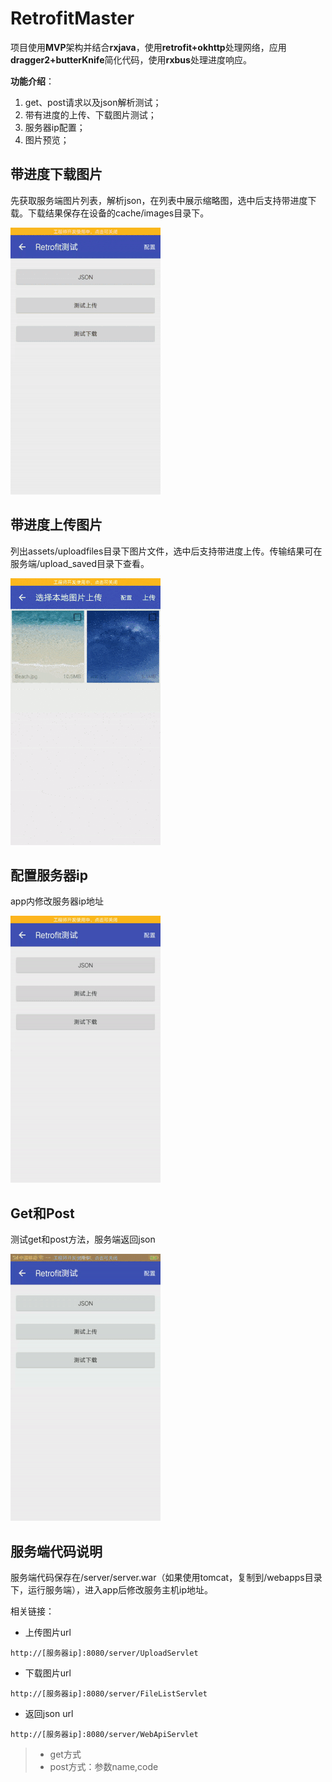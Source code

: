 # RetrofitMaster


项目使用**MVP**架构并结合**rxjava**，使用**retrofit+okhttp**处理网络，应用**dragger2+butterKnife**简化代码，使用**rxbus**处理进度响应。



****功能介绍****：

1. get、post请求以及json解析测试；
2. 带有进度的上传、下载图片测试；
3. 服务器ip配置；
4. 图片预览；

## 带进度下载图片
先获取服务端图片列表，解析json，在列表中展示缩略图，选中后支持带进度下载。下载结果保存在设备的cache/images目录下。

![image](https://github.com/gu0-kim/RetrofitMaster/blob/master/screen/download.gif)

## 带进度上传图片
列出assets/uploadfiles目录下图片文件，选中后支持带进度上传。传输结果可在服务端/upload_saved目录下查看。

![image](https://github.com/gu0-kim/RetrofitMaster/blob/master/screen/upload.gif)

## 配置服务器ip

app内修改服务器ip地址

![image](https://github.com/gu0-kim/RetrofitMaster/blob/master/screen/config.gif)

## Get和Post

测试get和post方法，服务端返回json

![image](https://github.com/gu0-kim/RetrofitMaster/blob/master/screen/json.gif)

## 服务端代码说明
服务端代码保存在/server/server.war（如果使用tomcat，复制到/webapps目录下，运行服务端），进入app后修改服务主机ip地址。

相关链接：
- 上传图片url
```
http://[服务器ip]:8080/server/UploadServlet
```
- 下载图片url
```
http://[服务器ip]:8080/server/FileListServlet
```
- 返回json url
```
http://[服务器ip]:8080/server/WebApiServlet
```
> - get方式
> - post方式：参数name,code